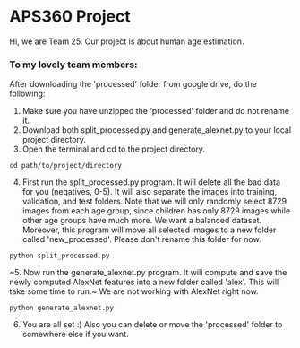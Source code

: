# APS360 Project
Hi, we are Team 25. Our project is about human age estimation.
### To my lovely team members:
After downloading the 'processed' folder from google drive, do the following:
1. Make sure you have unzipped the 'processed' folder and do not rename it.
2. Download both split_processed.py and generate_alexnet.py to your local project directory.
3. Open the terminal and cd to the project directory.
```shell
cd path/to/project/directory
```
4. First run the split_processed.py program. It will delete all the bad data for you (negatives, 0-5). 
It will also separate the images into training, validation, and test folders.
Note that we will only randomly select 8729 images from each age group, since children has only 8729 images while other age groups 
have much more. We want a balanced dataset. Moreover, this program will move all selected images to a new folder called 'new_processed'. 
Please don't rename this folder for now.
```shell
python split_processed.py
```
~5. Now run the generate_alexnet.py program. It will compute and save the newly computed AlexNet features into a new folder called 'alex'.
This will take some time to run.~ We are not working with AlexNet right now.
```shell
python generate_alexnet.py
```
6. You are all set :) Also you can delete or move the 'processed' folder to somewhere else if you want.

